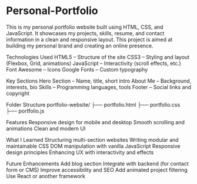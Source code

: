 # Personal-Portfolio
This is my personal portfolio website built using HTML, CSS, and JavaScript. It showcases my projects, skills, resume, and contact information in a clean and responsive layout. This project is aimed at building my personal brand and creating an online presence.

Technologies Used
HTML5 – Structure of the site
CSS3 – Styling and layout (Flexbox, Grid, animations)
JavaScript – Interactivity (scroll effects, etc.)
Font Awesome – Icons
Google Fonts – Custom typography

Key Sections
Hero Section – Name, title, short intro
About Me – Background, interests, bio
Skills – Programming languages, tools
Footer – Social links and copyright

Folder Structure
portfolio-website/
├── portfolio.html
├── portfolio.css
├── portfolio.js

Features
Responsive design for mobile and desktop
Smooth scrolling and animations
Clean and modern UI

What I Learned
Structuring multi-section websites
Writing modular and maintainable CSS
DOM manipulation with vanilla JavaScript
Responsive design principles
Enhancing UX with interactivity and effects

Future Enhancements
Add blog section
Integrate with backend (for contact form or CMS)
Improve accessibility and SEO
Add animated project filtering
Use React or another framework
